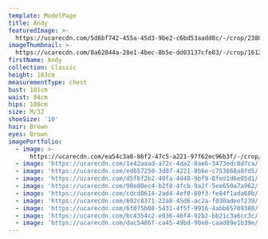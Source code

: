 ```yaml
---
template: ModelPage
title: Andy
featuredImage: >-
  https://ucarecdn.com/5d6bf742-455a-45d3-9be2-c6bd53aadd8c/-/crop/2380x1363/0,0/-/preview/
imageThumbnail: >-
  https://ucarecdn.com/8a62844a-28e1-4bec-8b5e-dd03137cfe83/-/crop/1612x1776/73,21/-/preview/
firstName: Andy
collection: Classic
height: 183cm
measurementType: chest
bust: 101cm
waist: 84cm
hips: 100cm
size: M/32
shoeSize: '10'
hair: Brown
eyes: Brown
imagePortfolio:
  - image: >-
      https://ucarecdn.com/ea54c3a0-86f2-47c5-a221-97f62ec96b3f/-/crop/1462x1797/141,0/-/preview/
  - image: 'https://ucarecdn.com/1e42aaad-a72c-4da2-8ae6-3473edc8d7ca/'
  - image: 'https://ucarecdn.com/ed657250-3d07-4221-8b6e-c753668a8fd5/'
  - image: 'https://ucarecdn.com/d5f6f2b2-40fa-4d48-9bf9-8fed1d6e05d1/'
  - image: 'https://ucarecdn.com/90e80ec4-b2f8-4fcb-9a2f-5ee650a7a962/'
  - image: 'https://ucarecdn.com/cdcd0614-2ad4-4ef0-80f3-fe84f1ada68b/'
  - image: 'https://ucarecdn.com/692c8371-22a8-45d6-ac2a-f030adeef239/'
  - image: 'https://ucarecdn.com/6f075b08-5431-4f5f-9916-4abb65709380/'
  - image: 'https://ucarecdn.com/bc4354c2-e036-46f4-92b2-bb21c3a6cc3c/'
  - image: 'https://ucarecdn.com/dac5486f-ca45-49bd-90e0-caad89e1b39e/'
---
```


